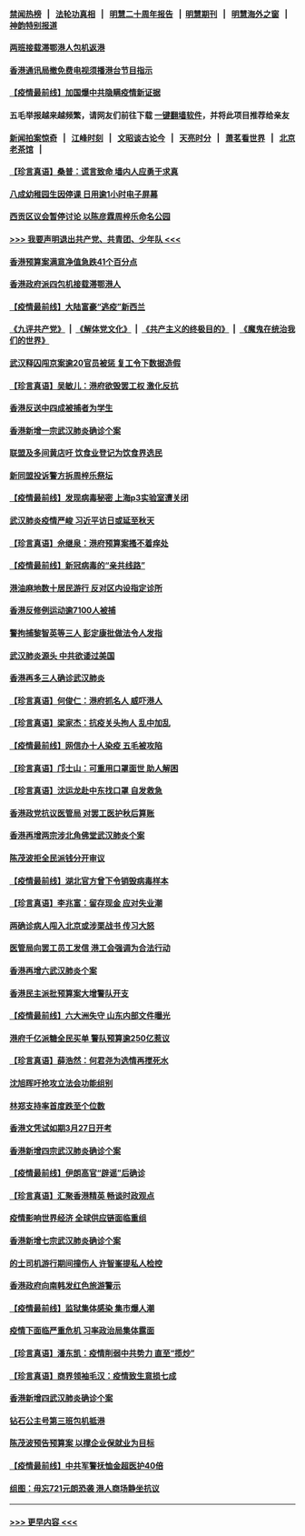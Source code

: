 #### [禁闻热榜](热点新闻.md?=0)  &nbsp;&nbsp;|&nbsp;&nbsp; [法轮功真相](https://github.com/gfw-breaker/truth/blob/master/README.md?=0) &nbsp;&nbsp;|&nbsp;&nbsp; [明慧二十周年报告](https://github.com/gfw-breaker/mh-reports/blob/master/README.md?=0) &nbsp;&nbsp;|&nbsp;&nbsp;[明慧期刊](https://github.com/gfw-breaker/mh-qikan) &nbsp;&nbsp;|&nbsp;&nbsp; [明慧海外之窗](https://github.com/gfw-breaker/mh-news/blob/master/README.md?=0) &nbsp;&nbsp;|&nbsp;&nbsp; [神韵特别报道](https://github.com/gfw-breaker/mh-news/blob/master/shenyun.md?=0)
#### [两班接载滞鄂港人包机返港](../pages/nsc415/n11915855.md?t=03060132) 
#### [香港通讯局撤免费电视须播港台节目指示](../pages/nsc415/n11915831.md?t=03060132) 
#### [【疫情最前线】加国爆中共隐瞒疫情新证据](../pages/nsc415/n11915482.md?t=03060132) 
#### 五毛举报越来越频繁，请网友们前往下载 [一键翻墙软件](https://github.com/gfw-breaker/ssr-accounts)，并将此项目推荐给亲友
#### [新闻拍案惊奇](https://github.com/gfw-breaker/banned-news/blob/master/pages/link4.md) &nbsp;&nbsp;|&nbsp;&nbsp; [江峰时刻](https://github.com/gfw-breaker/banned-news/blob/master/pages/link4.md) &nbsp;&nbsp;|&nbsp;&nbsp; [文昭谈古论今](https://github.com/gfw-breaker/banned-news/blob/master/pages/link4.md) &nbsp;&nbsp;|&nbsp;&nbsp; [天亮时分](https://github.com/gfw-breaker/banned-news/blob/master/pages/link4.md) &nbsp;&nbsp;|&nbsp;&nbsp; [萧茗看世界](https://github.com/gfw-breaker/banned-news/blob/master/pages/link4.md) &nbsp;&nbsp;|&nbsp;&nbsp; [北京老茶馆](https://github.com/gfw-breaker/banned-news/blob/master/pages/link4.md) &nbsp;&nbsp;|&nbsp;&nbsp; 
#### [【珍言真语】桑普：谎言致命 墙内人应勇于求真](../pages/nsc415/n11915169.md?t=03060132) 
#### [八成幼稚园生因停课 日用逾1小时电子屏幕](../pages/nsc415/n11913263.md?t=03060132) 
#### [西贡区议会暂停讨论 以陈彦霖周梓乐命名公园](../pages/nsc415/n11913248.md?t=03060132) 
#### [>>> 我要声明退出共产党、共青团、少年队 <<<](https://github.com/begood0513/goodnews/blob/master/quit/letter.md) 
#### [香港预算案满意净值急跌41个百分点](../pages/nsc415/n11913236.md?t=03060132) 
#### [香港政府派四包机接载滞鄂港人](../pages/nsc415/n11913211.md?t=03060132) 
#### [【疫情最前线】大陆富豪“逃疫”新西兰](../pages/nsc415/n11913160.md?t=03060132) 
#### [《九评共产党》](https://github.com/begood0513/9ping.md/blob/master/README.md) &nbsp;|&nbsp; [《解体党文化》](../../../../jtdwh.md/blob/master/README.md)  &nbsp;|&nbsp; [《共产主义的终极目的》](../../../../gczydzjmd.md/blob/master/README.md) &nbsp;|&nbsp; [《魔鬼在统治我们的世界》](../../../../mgztzwmdsj.md/blob/master/README.md) 
#### [武汉释囚闯京案逾20官员被惩 复工令下数据造假](../pages/nsc415/n11912743.md?t=03060132) 
#### [【珍言真语】吴敏儿：港府欲毁罢工权 激化反抗](../pages/nsc415/n11912457.md?t=03060132) 
#### [香港反送中四成被捕者为学生](../pages/nsc415/n11910730.md?t=03060132) 
#### [香港新增一宗武汉肺炎确诊个案](../pages/nsc415/n11910724.md?t=03060132) 
#### [联盟及多间黄店吁 饮食业登记为饮食界选民](../pages/nsc415/n11910718.md?t=03060132) 
#### [新同盟投诉警方拆周梓乐祭坛](../pages/nsc415/n11910707.md?t=03060132) 
#### [【疫情最前线】发现病毒秘密 上海p3实验室遭关闭](../pages/nsc415/n11910640.md?t=03060132) 
#### [武汉肺炎疫情严峻 习近平访日或延至秋天](../pages/nsc415/n11910570.md?t=03060132) 
#### [【珍言真语】佘继泉：港府预算案搔不着痒处](../pages/nsc415/n11910011.md?t=03060132) 
#### [【疫情最前线】新冠病毒的“亲共线路”](../pages/nsc415/n11907734.md?t=03060132) 
#### [港油麻地数十居民游行 反对区内设指定诊所](../pages/nsc415/n11907900.md?t=03060132) 
#### [香港反修例运动逾7100人被捕](../pages/nsc415/n11907922.md?t=03060132) 
#### [警拘捕黎智英等三人 彭定康批做法令人发指](../pages/nsc415/n11907905.md?t=03060132) 
#### [武汉肺炎源头 中共欲诿过美国](../pages/nsc415/n11907665.md?t=03060132) 
#### [香港再多三人确诊武汉肺炎](../pages/nsc415/n11907846.md?t=03060132) 
#### [【珍言真语】何俊仁：港府抓名人 威吓港人](../pages/nsc415/n11907561.md?t=03060132) 
#### [【珍言真语】梁家杰：抗疫关头拘人 乱中加乱](../pages/nsc415/n11907444.md?t=03060132) 
#### [【疫情最前线】网信办十人染疫 五毛被攻陷](../pages/nsc415/n11903757.md?t=03060132) 
#### [【珍言真语】邝士山：可重用口罩面世 助人解困](../pages/nsc415/n11903875.md?t=03060132) 
#### [【珍言真语】沈运龙赴中东找口罩 自发救急](../pages/nsc415/n11903291.md?t=03060132) 
#### [香港政党抗议医管局 对罢工医护秋后算账](../pages/nsc415/n11901746.md?t=03060132) 
#### [香港再增两宗涉北角佛堂武汉肺炎个案](../pages/nsc415/n11901737.md?t=03060132) 
#### [陈茂波拒全民派钱分开审议](../pages/nsc415/n11901672.md?t=03060132) 
#### [【疫情最前线】湖北官方曾下令销毁病毒样本](../pages/nsc415/n11901518.md?t=03060132) 
#### [【珍言真语】李兆富：留存现金 应对失业潮](../pages/nsc415/n11901448.md?t=03060132) 
#### [两确诊病人闯入北京或涉栗战书 传习大怒](../pages/nsc415/n11901180.md?t=03060132) 
#### [医管局向罢工员工发信 港工会强调为合法行动](../pages/nsc415/n11898870.md?t=03060132) 
#### [香港再增六武汉肺炎个案](../pages/nsc415/n11898843.md?t=03060132) 
#### [香港民主派批预算案大增警队开支](../pages/nsc415/n11898813.md?t=03060132) 
#### [【疫情最前线】六大洲失守 山东内部文件曝光](../pages/nsc415/n11898455.md?t=03060132) 
#### [港府千亿派糖全民买单 警队预算逾250亿惹议](../pages/nsc415/n11898608.md?t=03060132) 
#### [【珍言真语】薛浩然：何君尧为选情再搅死水](../pages/nsc415/n11898269.md?t=03060132) 
#### [沈旭晖吁抢攻立法会功能组别](../pages/nsc415/n11896084.md?t=03060132) 
#### [林郑支持率首度跌至个位数](../pages/nsc415/n11896058.md?t=03060132) 
#### [香港文凭试如期3月27日开考](../pages/nsc415/n11896055.md?t=03060132) 
#### [香港新增四宗武汉肺炎确诊个案](../pages/nsc415/n11896040.md?t=03060132) 
#### [【疫情最前线】伊朗高官“辟谣”后确诊](../pages/nsc415/n11895902.md?t=03060132) 
#### [【珍言真语】汇聚香港精英 畅谈时政观点](../pages/nsc415/n11895733.md?t=03060132) 
#### [疫情影响世界经济 全球供应链面临重组](../pages/nsc415/n11895634.md?t=03060132) 
#### [香港新增七宗武汉肺炎确诊个案](../pages/nsc415/n11893498.md?t=03060132) 
#### [的士司机游行期间撞伤人 许智峯提私人检控](../pages/nsc415/n11893483.md?t=03060132) 
#### [香港政府向南韩发红色旅游警示](../pages/nsc415/n11893398.md?t=03060132) 
#### [【疫情最前线】监狱集体感染 集市爆人潮](../pages/nsc415/n11893181.md?t=03060132) 
#### [疫情下面临严重危机  习率政治局集体露面](../pages/nsc415/n11893305.md?t=03060132) 
#### [【珍言真语】潘东凯：疫情削弱中共势力 直至“揽炒”](../pages/nsc415/n11892866.md?t=03060132) 
#### [【珍言真语】商界领袖毛汉：疫情致生意损七成](../pages/nsc415/n11890348.md?t=03060132) 
#### [香港新增四武汉肺炎确诊个案](../pages/nsc415/n11890610.md?t=03060132) 
#### [钻石公主号第三班包机抵港](../pages/nsc415/n11890645.md?t=03060132) 
#### [陈茂波预告预算案 以撑企业保就业为目标](../pages/nsc415/n11890574.md?t=03060132) 
#### [【疫情最前线】中共军警抚恤金超医护40倍](../pages/nsc415/n11890458.md?t=03060132) 
#### [组图：毋忘721元朗恐袭 港人商场静坐抗议](../pages/nsc415/n11876882.md?t=03060132) 

----
#### [ >>> 更早内容 <<< ](../indexes/nsc415-earlier.md)

